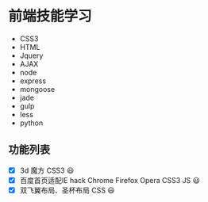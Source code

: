 # 前端技能学习

+ CSS3
+ HTML
+ Jquery
+ AJAX
+ node
+ express
+ mongoose
+ jade
+ gulp
+ less
+ python

## 功能列表
- [x] 3d 魔方 CSS3 :smiley:
- [x] 百度首页适配IE hack Chrome Firefox Opera CSS3 JS :smiley:
- [x] 双飞翼布局、圣杯布局 CSS :smiley: